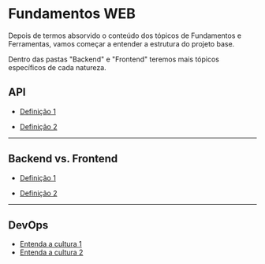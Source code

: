 # Fundamentos WEB

Depois de termos absorvido o conteúdo dos tópicos de Fundamentos e Ferramentas, vamos começar a entender a estrutura do projeto base.

Dentro das pastas "Backend" e "Frontend" teremos mais tópicos específicos de cada natureza.

## API

- [Definição 1](https://canaltech.com.br/software/o-que-e-api/)

- [Definição 2](https://www.zendesk.com.br/blog/o-que-e-api/)

---
## Backend vs. Frontend

- [Definição 1](https://www.treinaweb.com.br/blog/o-que-e-front-end-e-back-end/)

- [Definição 2](https://www.digitalhouse.com/br/blog/qual-a-diferenca-entre-front-end-e-back-end)

---

## DevOps

- [Entenda a cultura 1](https://4linux.com.br/o-que-e-devops/)
- [Entenda a cultura 2](https://vertigo.com.br/o-que-e-devops/)